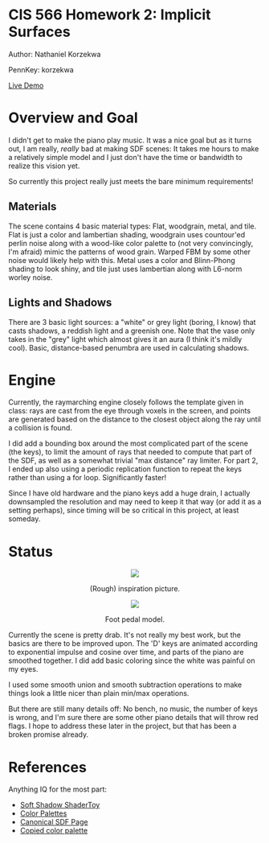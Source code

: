 # CIS 566 Homework 2: Implicit Surfaces
Author: Nathaniel Korzekwa

PennKey: korzekwa

[Live Demo](https://ciscprocess.github.io/hw03-advanced-raymarching/)

# Overview and Goal
I didn't get to make the piano play music. It was a nice goal but as it turns out,
I am really, _really_ bad at making SDF scenes: It takes me hours to make a relatively
simple model and I just don't have the time or bandwidth to realize this vision yet.

So currently this project really just meets the bare minimum requirements!

## Materials
The scene contains 4 basic material types: Flat, woodgrain, metal, and tile. Flat
is just a color and lambertian shading, woodgrain uses countour'ed perlin noise
along with a wood-like color palette to (not very convincingly, I'm afraid) mimic
the patterns of wood grain. Warped FBM by some other noise would likely help with this.
Metal uses a color and Blinn-Phong shading to look shiny, and tile just uses lambertian
along with L6-norm worley noise.

## Lights and Shadows
There are 3 basic light sources: a "white" or grey light (boring, I know) that casts
shadows, a reddish light and a greenish one. Note that the vase only takes in the 
"grey" light which almost gives it an aura (I think it's mildly cool). Basic,
distance-based penumbra are used in calculating shadows.


# Engine
Currently, the raymarching engine closely follows the template given in class:
rays are cast from the eye through voxels in the screen, and points are generated
based on the distance to the closest object along the ray until a collision is
found.

I did add a bounding box around the most complicated part of the scene (the keys),
to limit the amount of rays that needed to compute that part of the SDF, as well
as a somewhat trivial "max distance" ray limiter. For part 2, I ended up also using
a periodic replication function to repeat the keys rather than using a for loop.
Significantly faster!

Since I have old hardware and the piano keys add a huge drain, I actually downsampled
the resolution and may need to keep it that way (or add it as a setting perhaps),
since timing will be so critical in this project, at least someday.

# Status
<p align="center">
  <img src="https://upload.wikimedia.org/wikipedia/commons/5/56/Pianodroit.jpg">
</p>
<p align="center">(Rough) inspiration picture.</p>

<p align="center">
  <img src="https://www.liveabout.com/thmb/a1SocZo9FhCYtJAPaY39UWM-kOk=/768x0/filters:no_upscale():max_bytes(150000):strip_icc():format(webp)/GettyImages-88636562-59efa520845b340011857d90.jpg">
</p>
<p align="center">Foot pedal model.</p>

Currently the scene is pretty drab. It's not really my best work, but the 
basics are there to be improved upon. The 'D' keys are animated according to 
exponential impulse and cosine over time, and parts of the piano are smoothed
together. I did add basic coloring since the white was painful on my eyes.

I used some smooth union and smooth subtraction operations to make things look
a little nicer than plain min/max operations.

But there are still many details off: No bench, no music, the number
of keys is wrong, and I'm sure there are some other piano details that will
throw red flags. I hope to address these later in the project, but that has been
a broken promise already.

# References
Anything IQ for the most part:
- [Soft Shadow ShaderToy](https://www.shadertoy.com/view/lsKcDD)
- [Color Palettes](https://iquilezles.org/www/articles/palettes/palettes.htm)
- [Canonical SDF Page](https://www.iquilezles.org/www/articles/distfunctions/distfunctions.htm)
- [Copied color palette](https://www.shadertoy.com/view/3dlfW2)
